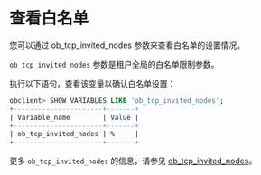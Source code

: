 查看白名单 
==========================

您可以通过 ob_tcp_invited_nodes 参数来查看白名单的设置情况。

`ob_tcp_invited_nodes` 参数是租户全局的白名单限制参数。

执行以下语句，查看该变量以确认白名单设置：

```sql
obclient> SHOW VARIABLES LIKE 'ob_tcp_invited_nodes';
+----------------------+-------+
| Variable_name        | Value |
+----------------------+-------+
| ob_tcp_invited_nodes | %     |
+----------------------+-------+
```



更多 `ob_tcp_invited_nodes` 的信息，请参见 [ob_tcp_invited_nodes](../../14.reference-guide-oracle-mode/2.system-variable-1/83.ob_tcp_invited_nodes-1.md)。
